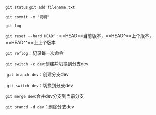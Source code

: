 `git status`
`git add filename.txt`

`git commit -m "说明"`

`git log`

`git reset --hard HEAD^` : ==HEAD==当前版本，==HEAD^==上个版本，==HEAD^^==上上个版本

`git reflog`：记录每一次命令

`git switch -c dev`:创建并切换到分支dev

​	`git branch dev`：创建分支dev

​	`git switch dev`：切换到分支dev

`git merge dev`:合并dev分支到当前分支

`git brancd -d dev`：删除分支dev
